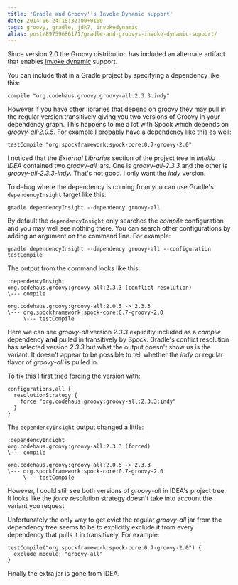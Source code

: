 ```yaml
---
title: 'Gradle and Groovy''s Invoke Dynamic support'
date: 2014-06-24T15:32:00+0100
tags: groovy, gradle, jdk7, invokedynamic
alias: post/89759686171/gradle-and-groovys-invoke-dynamic-support/
---
```


Since version 2.0 the Groovy distribution has included an alternate artifact that enables [invoke dynamic](http://docs.oracle.com/javase/7/docs/technotes/guides/vm/multiple-language-support.html#invokedynamic) support.

<!-- more -->

You can include that in a Gradle project by specifying a dependency like this:

    compile "org.codehaus.groovy:groovy-all:2.3.3:indy"

However if you have other libraries that depend on groovy they may pull in the regular version transitively giving you two versions of Groovy in your dependency graph. This happens to me a lot with Spock which depends on _groovy-all:2.0.5_. For example I probably have a dependency like this as well:

    testCompile "org.spockframework:spock-core:0.7-groovy-2.0"

I noticed that the _External Libraries_ section of the project tree in _IntelliJ IDEA_ contained two _groovy-all_ jars. One is _groovy-all-2.3.3_ and the other is _groovy-all-2.3.3-indy_. That's not good. I only want the _indy_ version.

To debug where the dependency is coming from you can use Gradle's `dependencyInsight` target like this:

    gradle dependencyInsight --dependency groovy-all
    
By default the `dependencyInsight` only searches the _compile_ configuration and you may well see nothing there. You can search other configurations by adding an argument on the command line. For example:

    gradle dependencyInsight --dependency groovy-all --configuration testCompile
    
The output from the command looks like this:

    :dependencyInsight
    org.codehaus.groovy:groovy-all:2.3.3 (conflict resolution)
    \--- compile

    org.codehaus.groovy:groovy-all:2.0.5 -> 2.3.3
    \--- org.spockframework:spock-core:0.7-groovy-2.0
         \--- testCompile

Here we can see _groovy-all_ version _2.3.3_ explicitly included as a _compile_ dependency **and** pulled in transitively by Spock. Gradle's conflict resolution has selected version _2.3.3_ but what the output doesn't show us is the variant. It doesn't appear to be possible to tell whether the _indy_ or regular flavor of _groovy-all_ is pulled in.

To fix this I first tried forcing the version with:

    configurations.all {
      resolutionStrategy {
        force "org.codehaus.groovy:groovy-all:2.3.3:indy"
      }
    }

The `dependencyInsight` output changed a little:

    :dependencyInsight
    org.codehaus.groovy:groovy-all:2.3.3 (forced)
    \--- compile

    org.codehaus.groovy:groovy-all:2.0.5 -> 2.3.3
    \--- org.spockframework:spock-core:0.7-groovy-2.0
         \--- testCompile

However, I could still see both versions of _groovy-all_ in IDEA's project tree. It looks like the _force_ resolution strategy doesn't take into account the variant you request.

Unfortunately the only way to get evict the regular _groovy-all_ jar from the dependency tree seems to be to explicitly exclude it from every dependency that pulls it in transitively. For example:

    testCompile("org.spockframework:spock-core:0.7-groovy-2.0") {
      exclude module: "groovy-all"
    }

Finally the extra jar is gone from IDEA.

